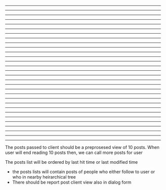 
-------------------------------------------------



-------------------------------------------------



-------------------------------------------------



-------------------------------------------------



-------------------------------------------------



-------------------------------------------------



-------------------------------------------------



-------------------------------------------------



-------------------------------------------------



-------------------------------------------------



-------------------------------------------------



-------------------------------------------------



-------------------------------------------------



-------------------------------------------------



-------------------------------------------------



-------------------------------------------------



-------------------------------------------------



-------------------------------------------------



-------------------------------------------------



-------------------------------------------------



-------------------------------------------------



-------------------------------------------------



-------------------------------------------------



-------------------------------------------------



-------------------------------------------------



-------------------------------------------------



-------------------------------------------------



-------------------------------------------------



-------------------------------------------------



-------------------------------------------------

The posts passed to client should be a preprosesed view
  of 10 posts. When user will end reading 10 posts then,
  we can call more posts for user

The posts list will be ordered by last hit time or last modified time
  + the posts lists will contain posts of people who either follow to user
      or who in nearby heirarchical tree
  + There should be report post client view also in dialog form
